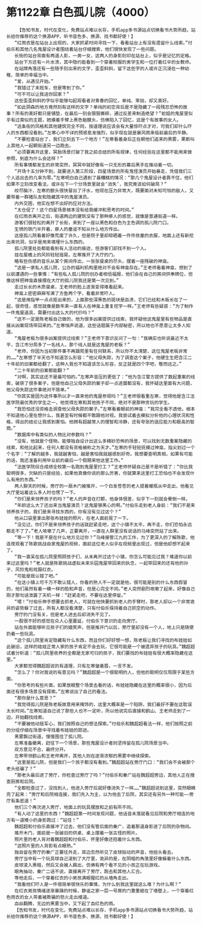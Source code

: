 # 第1122章 白色孤儿院（4000）
        【告知书友，时代在变化，免费站点难以长存，手机app多书源站点切换看书大势所趋，站长给你推荐的这个换源APP，听书音色多、换源、找书都好使！】
       “红雨衣是在站台上出现的，大家抓紧时间寻找一下，看看站台上有没有遗留什么线索。”付伯乐和其他几名鬼屋设计者围绕着站台仔细搜索，他们很快发现了一些问题。
       长街的站台背面有两道人影，一男一女，这两人的身影刻印在站台上，似乎是记忆的定格。
       站台下方还有一片水渍，其中隐约能看到一个穿着校服的男学生和一位打着红伞的女教师。
       在站牌角落还有一些随手刻出来的文字，歪歪斜斜，留下这些字的人或许正沉浸在一种幼稚、简单的幸福当中。
       “爱，从遇见开始。”
       “我错过了末班车，但是等到了你。”
       “可不可以让我送你回家？”
       这些歪歪斜斜的字似乎能够勾起观看者对青春的回忆，单纯、笨拙，却又美好。
       “如此阴森的地方竟然刻有这样的文字？单纯的初恋背后是不是隐藏了一段残忍恐怖的故事？所有的美好都只是铺垫，在最后一刻会狠狠撕碎，通过反差来制造绝望？”蛇姐的鬼屋里似乎有过类似的主题，她摸着手臂上黑色骷髅头，仿佛陷入了回忆，这是个有故事的女人。
       “这条街的风格和其他建筑完全不同，按道理说应该会有大量惊吓点才对，可我们却什么吓人的东西都没看到。”左寒心中不详的预感愈发强烈，似乎现在就是暴风雨来临前最后的平静。
       “不要检查站台了，我们立刻去下一个地方！”左寒看着身后正在朝他们追来的黑雾，果断叫上其他人一起朝街道另一边跑去。
       “必须要离开这里，冥胎场景打破了我之前总结的所有规律，任何经验在这里都不能用来做参照，到底为什么会这样？”
       所有事情都发生的非常突然，冥冥中就好像有一只无形的幕后黑手在推动着一切。
       “开场十五分钟不到，就要进入第三阶段，四星场景的所有鬼怪演员开始暴走，凭借我们三个人逃出去的几率为零。”左寒明白自己遇到了最糟糕的情况：“那几个鬼屋设计者靠不住，他们如果不立刻改变看法，或许在下一个分场景里就会‘消失’，我究竟该如何破局？”
       绞尽脑汁，左寒的额头很快冒出了汗水，他现在压力非常大，既要面对未知可怕的敌人，又要带着一群猪队友和隐藏其中的鬼屋演员。
       内外交困，他实在想不出好的应对方法。
       “太仓促了！这个四星场景根本没有给我缓冲和思考的时间。”
       在红雨衣离开之后，街道两边的建筑没有了那种瘆人的感觉，就像是普通街道一样。
       游客们很轻松的离开了长街，来到了一座以黑色和白色为主色调的孤儿院门口。
       生锈的铁门半开着，瘆人的童谣不知从什么地方传出。
       这座孤儿院看着好像荒废了许久，但是院子里却晾晒着一件件孩童的衣服，地面上还有新挖出来坑洞，似乎是用来填埋什么东西的。
       孤儿院里处处都能看到有人活动的痕迹，但游客们却找不到一个人。
       挂在屋檐上的风铃轻轻摇晃，左寒推开了大厅的门。
       略有些伤感的音乐从某个房间传出，一张张餐桌的尽头，摆着一座残破的神龛。
       “这是一家私人孤儿院，公办的福利机构里绝对不会有神龛存在。”王老师看着神龛，想到了以前遭遇的一些事情：“有些私人孤儿院的创办者相信福报，他们会在自己的房间供奉牌位，但像这样把神龛直接摆在大厅的孤儿院我还是第一次见到。”
       走过长长的木质餐桌，王老师的脸上逐渐变得难看起来。
       神龛上密密麻麻写满了方鱼两个字，看着非常吓人。
       “这是用指甲一点点抠出来的，上面那些深黑色的斑块是血渍，它们已经和木板长在了一起，很奇怪，感觉就像是数年来一直有人在神龛上重复挖字一样。”王老师有些疑惑：“为了制作一件鬼屋道具，需要付出这么大的代价吗？”
       “这不一定是陈老板自己做的，他为很多凶案提供过线索，我怀疑他这鬼屋里有些物品是直接从凶案现场带回来的。”左寒悄声说道，这些话题属于内部秘密，所以他也不愿意让太多人知道。
       “鬼屋老板为很多凶案提供过线索？”王老师下意识反问了一句：“我确实也听说最近不太平，含江市分局多了一名线人，那个线人就是这鬼屋的老板？”
       “老师，你因为当初那件事不再跟局里有任何联系，所以你不太清楚，这位鬼屋老板非常的……”左寒想了半天也不知道怎么形容：“他父母失踪，为了调查这个案子，他硬生生把含江二十年前的旧案都给翻了，这种人我也不知道该怎么形容，反正就是四个字吧，敬而远之。”
       “二十年前的旧案都能翻？”
       “对啊，其实这还不是最可怕的。”左寒声音压的更低了：“他为含江警方提供了数起重案的线索，破获了很多案子，但是他自己父母失踪的案子却一点进展都没有，我怀疑这里面有大问题，他父母失踪这件事绝对不简单。”
       “你其实是因为这件事所以才一直来他的鬼屋参观吗？”王老师很看重左寒，觉得他是含江法医学院最优秀的学生之一，他觉得左寒和其他孩子不同，绝对不是那种贪玩的学生。
       “我恐怕还没资格去调查他父母失踪的案子。”左寒看着眼前的神龛：“我完全看不透他，根本不知道他心里在想什么，我甚至有时候都不敢跟他对视。我尝试着去模拟分析他的心理状况和性格，得出的结论让我感到害怕。他拥有超越常人的理智和冷静，还有夸张的适应能力和极高的智商。”
       “数据库中有类似的人物比对参数吗？”
       “没有，他就是个怪物。能够独自设计出这么多精妙恐怖的场景，可以找到无数重案隐藏的线索，和他比起来，任何人都没有资格被称之为天才。”左寒的手轻轻抚摸过神龛，指尖划过一个个名字：“了解的越多，我就越害怕，越是害怕我就越感到好奇。我想要查明真相，如果有可能的话，我还准备利用毕业前的最后一个假期来他这里工作。”
       “法医学院综合成绩全校第一名跑到鬼屋里打工？”王老师怀疑自己是不是听错了：“你比我聪明很多，欠缺的只是经验，如果他真像你说的那么厉害，你就算来这里打工恐怕也不会发现什么有用的东西。”
       两人聊天的时候，旁厅的一扇木门被推开，一个白发苍苍的老人提着暖瓶从中走出，他看见大厅里站着这么多人时也愣了一下。
       “你们是来领养孩子的吗？”老人的声音在打颤，他身体很差，似乎下一刻就会晕倒一样。
       “年龄这么大了还出来当鬼屋演员？这鬼屋够黑心的啊。”付伯乐走到老人身前：“我们不是来领养孩子的，我们是来寻找东西的，你有没有见过这个？”
       他从口袋里拿出那张布娃娃的照片，在老人面前晃了一下。
       “没见过，你们不是来领养孩子的话就赶紧走吧，这个小镇不太平，再不走，你们恐怕永远都走不了了。”老人咳嗽了几声，正要离开，一直在人群里没有说话的马峰突然站了出来。
       “等一下！我是不是在什么地方见过你？”马峰接管江九的工作，为了更深入的了解陈歌，他连夜观看了陈歌挑战自家鬼屋的视频，面前这位老人似乎在视频里出现过，但是他却想不起来了。
       “我一直呆在孤儿院里照顾孩子们，从未离开过这个小镇，你怎么可能见过我？难道你以前来过这里吗？”老人就是陈歌挑战虚拟未来乐园鬼屋带回来的执念，一起带回来的还有他的孙子、风铃鬼和戏服红衣。
       “可能是我认错了吧。”
       “在这小镇上可千万不敢认错人，你看的熟人不一定就是他，很可能是别的什么东西假冒的，他们虽然有着一模一样的脸和声音，但是心完全不同。”老人突然剧烈咳嗽了起来，好像自己刚才那句话泄露了天机一样：“赶紧走吧，不要在这里停留。”
       “喂！”付伯乐伸手想要去抓老人，可就在他快要抓到老人的手臂时，那老人却以一个非常诡异的姿势躲了过去，所有人都没看清楚，只有付伯乐保持着自己抓空的动作。
       旁厅的门没有关，但是老人进去后却消失不见了。
       一股很不好的感觉在众人心里蔓延，付伯乐下意识的走向旁厅。
       站在外面能够听见孩子们的嬉笑声，但是推开门以后，旁厅里却没有一个人，地上只是随便扔着一些玩具。
       “这个孤儿院里肯定隐藏有什么东西，而且你们好好想一想，陈老板让我们寻找的布娃娃如此破旧，这样的娃娃正常人家的孩子肯定不会去玩，它很可能是一个被遗弃孩子的玩具。”魏超超试着分析道：“孤儿院里收养的全都是无家可归的孩子，我们要找的布娃娃有很大概率隐藏在这里。”
       大家都觉得魏超超说的有道理，只有左寒皱着眉，一言不发。
       “怎么了？你对我说的有意见吗？”魏超超是一个很聪明的人，但他的聪明仅仅局限于某些方面。
       “你思考的有些片面，如果放眼整个场景去看的话，布娃娃隐藏在这里的概率很小，因为后面还有很多场景没有探索。”左寒说出了自己的看法。
       “那你是什么意思？”
       “我觉得孤儿院是陈老板故意用来掩饰的，这里大概率是一个陷阱，我们最好不要在这耽误太长时间。”左寒知道自己说了那些人也不一定听，所以他说完后直接和鹤山、王老师走到了一边，开始翻找线索。
       “不要被他动摇军心，我们按照自己的想法探索。”付伯乐和魏超超看法一样，他们按照之前的分组仔细在场景中寻找着布娃娃的踪迹。
       黑雾飘过街道，慢慢围住了孤儿院。
       左寒准备撤离，赶往下一个场景，那些鬼屋设计者则坚持留在孤儿院场景当中。
       双方意见不合，最终分开。
       左寒带领鹤山和王老师离开，其他人则在逐渐浓郁的黑雾中继续探索。
       “这里是孤儿院，但是我们一个孩子都没有看到。”魏超超站在旁厅门口：“我们会不会被那个老头给骗了？”
       “那老头最后进了旁厅，你检查过旁厅了吗？”付伯乐和秦广站在魏超超旁边，其他人正在搜查厨房和后院。
       “全都检查过了，没找到人，他进入旁厅后就好像消失了一样……”魏超超说到这里，突然眼睛亮了起来：“旁厅和后院相连接，我们先入为主，以为他去了后院，其实还有另外一种可能——旁厅有条密道！”
       他们三个再次进入旁厅，地面上的玩具摆放和之前有所不同。
       “有人动了这里的东西！”魏超超第一时间发现问题，他话音未落就看见后院和旁厅相连的地方有一道矮小的身影跑过：“站住！”
       魏超超和付伯乐直接冲了过去，他们没有管后面的秦广，追着那道身影进了后院的杂物间。
       推开木门，面前是一张破旧的供桌，桌上摆着一张古怪的照片。
       照片里的老人背对着魏超超和付伯乐，怀里好像还抱着什么东西。
       “这照片里的人背影有点眼熟。”
       独自留在旁厅的秦广正要往外走，耳边忽然听见了皮球拍动的声音，他扭头看去。
       旁厅当中有一个玩具球自己滚到了大厅里，诡异的是，在阴暗的角落里好像躲着什么东西。
       皮球滚入黑暗，然后又会被人踢出，仿佛有两个看不见的小孩正在玩游戏。
       眼角抽动，秦广二话不说，直接离开了旁厅，跑去和其他人汇合。
       等他走后，一个穿着红衣的小男孩满眼猩红的从墙角走出。
       “我看他们吓人是一件很简单很快乐的事情，为什么到我这里就这么难？为什么啊？”
       在红衣男孩情绪逐渐暴躁的时候，静谧之家一层一号房的门重重砸在了墙壁上，一个穿着红色雨衣的女人带着被欺骗的怒火走出楼道。
       血丝翻腾，无边的黑雾当中，又下起了血红色的雨。
       【告知书友，时代在变化，免费站点难以长存，手机app多书源站点切换看书大势所趋，站长给你推荐的这个换源APP，听书音色多、换源、找书都好使！】